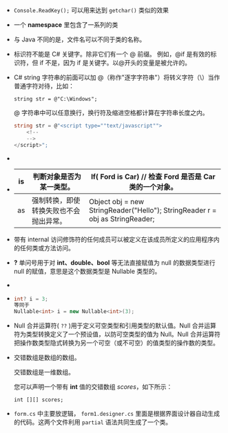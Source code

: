 + `Console.ReadKey();` 可以用来达到 `getchar()` 类似的效果

+ 一个 **namespace** 里包含了一系列的类

+ 与 Java 不同的是，文件名可以不同于类的名称。

+ 标识符不能是 C# 关键字。除非它们有一个 @ 前缀。 例如，@if 是有效的标识符，但 if 不是，因为 if 是关键字。以@开头的变量是被允许的。

+ C# string 字符串的前面可以加 @（称作"逐字字符串"）将转义字符（\）当作普通字符对待，比如：

  ```
  string str = @"C:\Windows";
  ```

  @ 字符串中可以任意换行，换行符及缩进空格都计算在字符串长度之内。

  ```c#
  string str = @"<script type=""text/javascript"">
      <!--
      -->
  </script>";
  ```

+ 

+ | is   | 判断对象是否为某一类型。               | If( Ford is Car) // 检查 Ford 是否是 Car 类的一个对象。      |
  | ---- | -------------------------------------- | ------------------------------------------------------------ |
  | as   | 强制转换，即使转换失败也不会抛出异常。 | Object obj = new StringReader("Hello"); StringReader r = obj as StringReader; |

+ 带有 internal 访问修饰符的任何成员可以被定义在该成员所定义的应用程序内的任何类或方法访问。

+ **?** 单问号用于对 **int、double、bool** 等无法直接赋值为 null 的数据类型进行 null 的赋值，意思是这个数据类型是 Nullable 类型的。

+ 

+ ```c#
  int? i = 3;
  等同于
  Nullable<int> i = new Nullable<int>(3);
  ```

+ Null 合并运算符( `??` )用于定义可空类型和引用类型的默认值。Null 合并运算符为类型转换定义了一个预设值，以防可空类型的值为 Null。Null 合并运算符把操作数类型隐式转换为另一个可空（或不可空）的值类型的操作数的类型。

+ 交错数组是数组的数组。

  交错数组是一维数组。

  您可以声明一个带有 **int** 值的交错数组 *scores*，如下所示：

  ```
  int [][] scores;
  ```
  
+ `form.cs` 中主要放逻辑， `form1.designer.cs` 里面是根据界面设计器自动生成的代码。这两个文件利用 `partial` 语法共同生成了一个类。